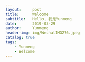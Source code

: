 ```yaml
---
layout:     post
title:      Welcome
subtitle:   Hello, 我是Yunmeng
date:       2019-03-29
author:     Yunmeng
header-img: img/WechatIMG276.jpeg
catalog: true
tags:
    - Yunmeng
    - Welcome
---
```

